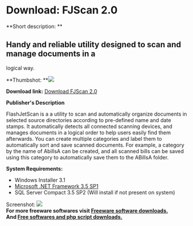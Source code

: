 # Download: FJScan 2.0

**Short description: **

## Handy and reliable utility designed to scan and manage documents in a
logical way.

  
**Thumbshot: **![](http://www.freewarefiles.com/screenshot/fjscan_md.jpg)   
  
**Download link:** [Download FJScan 2.0](http://freesoftwares.boysofts.com/FJScan_program_73153.html)  
  

**Publisher's Description**  
  

FlashJetScan is a a utility to scan and automatically organize documents in
selected source directories according to pre-defined name and date stamps. It
automatically detects all connected scanning devices, and manages documents in
a logical order to help users easily find them afterwards. You can create
multiple categories and label them to automatically sort and save scanned
documents. For example, a category by the name of AbillsA can be created, and
all scanned bills can be saved using this category to automatically save them
to the ABillsA folder.

**System Requirements:**

  * Windows Installer 3.1 
  * [Microsoft .NET Framework 3.5 SP1](http://www.freewarefiles.com/Microsoft-NET-Framework-3_program_31320.html)
  * SQL Server Compact 3.5 SP2 (Will install if not present on system) 

  
  
Screenshot: ![](http://www.freewarefiles.com/screenshot/fjscan.jpg)  
**For more freeware softwares visit [Freeware software downloads.](http://freesoftwares.boysofts.com/)**   
**And [Free softwares and php script downloads.](http://www.boysofts.com/)**

